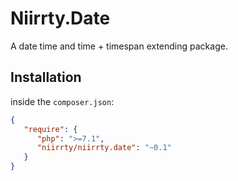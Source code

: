 # Niirrty.Date

A date time and time + timespan extending package.

## Installation

inside the `composer.json`:

```json
{
   "require": {
      "php": ">=7.1",
      "niirrty/niirrty.date": "~0.1"
   }
}
```
